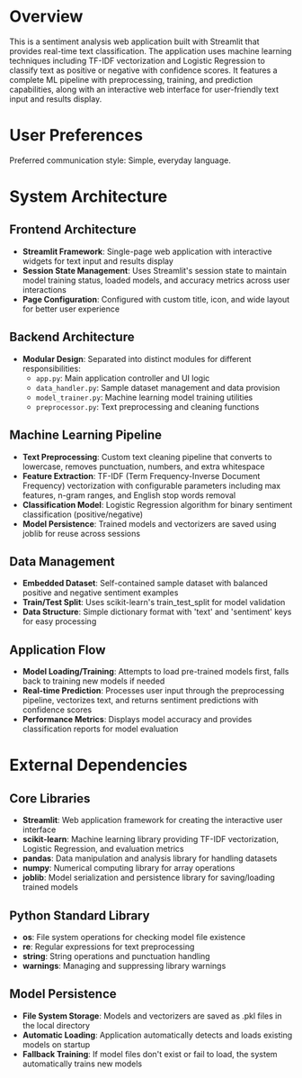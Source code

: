 # Overview

This is a sentiment analysis web application built with Streamlit that provides real-time text classification. The application uses machine learning techniques including TF-IDF vectorization and Logistic Regression to classify text as positive or negative with confidence scores. It features a complete ML pipeline with preprocessing, training, and prediction capabilities, along with an interactive web interface for user-friendly text input and results display.

# User Preferences

Preferred communication style: Simple, everyday language.

# System Architecture

## Frontend Architecture
- **Streamlit Framework**: Single-page web application with interactive widgets for text input and results display
- **Session State Management**: Uses Streamlit's session state to maintain model training status, loaded models, and accuracy metrics across user interactions
- **Page Configuration**: Configured with custom title, icon, and wide layout for better user experience

## Backend Architecture
- **Modular Design**: Separated into distinct modules for different responsibilities:
  - `app.py`: Main application controller and UI logic
  - `data_handler.py`: Sample dataset management and data provision
  - `model_trainer.py`: Machine learning model training utilities
  - `preprocessor.py`: Text preprocessing and cleaning functions

## Machine Learning Pipeline
- **Text Preprocessing**: Custom text cleaning pipeline that converts to lowercase, removes punctuation, numbers, and extra whitespace
- **Feature Extraction**: TF-IDF (Term Frequency-Inverse Document Frequency) vectorization with configurable parameters including max features, n-gram ranges, and English stop words removal
- **Classification Model**: Logistic Regression algorithm for binary sentiment classification (positive/negative)
- **Model Persistence**: Trained models and vectorizers are saved using joblib for reuse across sessions

## Data Management
- **Embedded Dataset**: Self-contained sample dataset with balanced positive and negative sentiment examples
- **Train/Test Split**: Uses scikit-learn's train_test_split for model validation
- **Data Structure**: Simple dictionary format with 'text' and 'sentiment' keys for easy processing

## Application Flow
- **Model Loading/Training**: Attempts to load pre-trained models first, falls back to training new models if needed
- **Real-time Prediction**: Processes user input through the preprocessing pipeline, vectorizes text, and returns sentiment predictions with confidence scores
- **Performance Metrics**: Displays model accuracy and provides classification reports for model evaluation

# External Dependencies

## Core Libraries
- **Streamlit**: Web application framework for creating the interactive user interface
- **scikit-learn**: Machine learning library providing TF-IDF vectorization, Logistic Regression, and evaluation metrics
- **pandas**: Data manipulation and analysis library for handling datasets
- **numpy**: Numerical computing library for array operations
- **joblib**: Model serialization and persistence library for saving/loading trained models

## Python Standard Library
- **os**: File system operations for checking model file existence
- **re**: Regular expressions for text preprocessing
- **string**: String operations and punctuation handling
- **warnings**: Managing and suppressing library warnings

## Model Persistence
- **File System Storage**: Models and vectorizers are saved as .pkl files in the local directory
- **Automatic Loading**: Application automatically detects and loads existing models on startup
- **Fallback Training**: If model files don't exist or fail to load, the system automatically trains new models